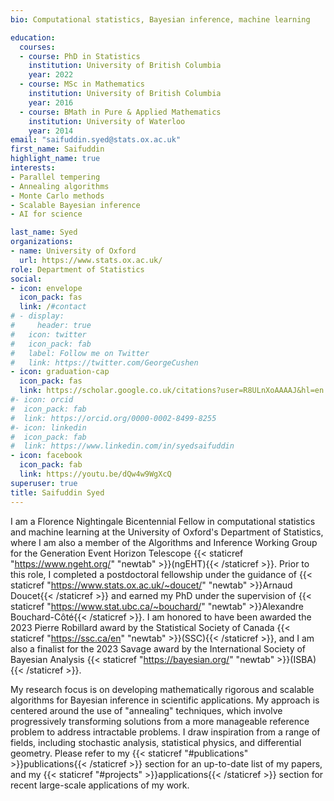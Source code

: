 ```yaml
---
bio: Computational statistics, Bayesian inference, machine learning

education:
  courses:
  - course: PhD in Statistics
    institution: University of British Columbia
    year: 2022
  - course: MSc in Mathematics
    institution: University of British Columbia
    year: 2016
  - course: BMath in Pure & Applied Mathematics
    institution: University of Waterloo
    year: 2014
email: "saifuddin.syed@stats.ox.ac.uk"
first_name: Saifuddin
highlight_name: true
interests:
- Parallel tempering
- Annealing algorithms
- Monte Carlo methods
- Scalable Bayesian inference
- AI for science

last_name: Syed
organizations:
- name: University of Oxford
  url: https://www.stats.ox.ac.uk/
role: Department of Statistics
social:
- icon: envelope
  icon_pack: fas
  link: /#contact
# - display:
#     header: true
#   icon: twitter
#   icon_pack: fab
#   label: Follow me on Twitter
#   link: https://twitter.com/GeorgeCushen
- icon: graduation-cap
  icon_pack: fas
  link: https://scholar.google.co.uk/citations?user=R8ULnXoAAAAJ&hl=en
#- icon: orcid
#  icon_pack: fab
#  link: https://orcid.org/0000-0002-8499-8255
#- icon: linkedin
#  icon_pack: fab
#  link: https://www.linkedin.com/in/syedsaifuddin
- icon: facebook
  icon_pack: fab
  link: https://youtu.be/dQw4w9WgXcQ
superuser: true
title: Saifuddin Syed
---
```


I am a Florence Nightingale Bicentennial Fellow in computational statistics and machine learning at the University of Oxford's Department of Statistics, where I am also a member of the Algorithms and Inference Working Group for the Generation Event Horizon Telescope {{< staticref "https://www.ngeht.org/" "newtab" >}}(ngEHT){{< /staticref >}}. Prior to this role, I completed a postdoctoral fellowship under the guidance of {{< staticref "https://www.stats.ox.ac.uk/~doucet/" "newtab" >}}Arnaud Doucet{{< /staticref >}} and earned my PhD under the supervision of {{< staticref "https://www.stat.ubc.ca/~bouchard/" "newtab" >}}Alexandre Bouchard-Côté{{< /staticref >}}. I am honored to have been awarded the 2023 Pierre Robillard award by the Statistical Society of Canada {{< staticref "https://ssc.ca/en" "newtab" >}}(SSC){{< /staticref >}}, and I am also a finalist for the 2023 Savage award by the International Society of Bayesian Analysis {{< staticref "https://bayesian.org/" "newtab" >}}(ISBA){{< /staticref >}}.


My research focus is on developing mathematically rigorous and scalable algorithms for Bayesian inference in scientific applications. My approach is centered around the use of "annealing" techniques, which involve progressively transforming solutions from a more manageable reference problem to address intractable problems. I draw inspiration from a range of fields, including stochastic analysis, statistical physics, and differential geometry. Please refer to my {{< staticref "#publications" >}}publications{{< /staticref >}} section for an up-to-date list of my papers, and my {{< staticref "#projects" >}}applications{{< /staticref >}} section for recent large-scale applications of my work.







